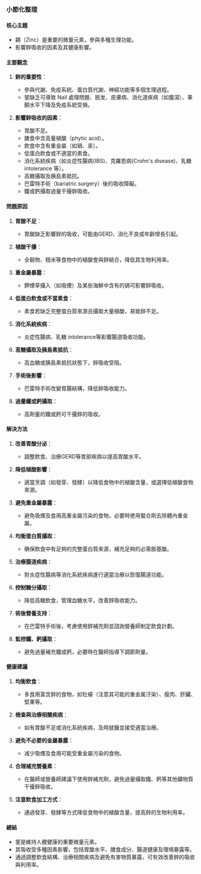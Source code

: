 ### 小節化整理

#### 核心主題
- 錫（Zinc）是重要的微量元素，參與多種生理功能。
- 影響鋅吸收的因素及其健康影響。

#### 主要觀念
1. **鋅的重要性**：
   - 參與代謝、免疫系統、蛋白質代謝、神經功能等多個生理過程。
   - 鋚缺乏可導致 Nail 處理問題、脱发、皮膚病、消化道疾病（如腹瀉）、睾酮水平下降及免疫系統受損。

2. **影響鋅吸收的因素**：
   - 胃酸不足。
   - 膳食中含高量植酸（phytic acid）。
   - 飲食中含有重金屬（如镉、汞）。
   - 低蛋白飲食或不適當的素食。
   - 消化系統疾病（如炎症性腸病(IBS)、克羅恩病(Crohn's disease)、乳糖 intolerance 等）。
   - 高糖攝取及胰島素抵抗。
   - 巴雷特手術（bariatric surgery）後的吸收障礙。
   - 鐵或鈣攝取過量干擾鋅吸收。

#### 問題原因
1. **胃酸不足**：
   - 胃酸缺乏影響鋅的吸收，可能由GERD、消化不良或年齡增長引起。

2. **植酸干擾**：
   - 全穀物、糙米等食物中的植酸會與鋅結合，降低其生物利用率。

3. **重金屬暴露**：
   - 鉀煙草攝入（如吸煙）及某些海鮮中含有的镉可影響鋅吸收。

4. **低蛋白飲食或不當素食**：
   - 素食若缺乏完整蛋白質來源且攝取大量植酸，易致鋅不足。

5. **消化系統疾病**：
   - 炎症性腸病、乳糖 intolerance等影響腸道吸收功能。

6. **高糖攝取及胰島素抵抗**：
   - 高血糖或胰島素抵抗狀態下，鋅吸收受阻。

7. **手術後影響**：
   - 巴雷特手術改變胃腸結構，降低鋅吸收能力。

8. **過量鐵或鈣攝取**：
   - 高劑量的鐵或鈣可干擾鋅的吸收。

#### 解決方法
1. **改善胃酸分泌**：
   - 調整飲食、治療GERD等胃部疾病以提高胃酸水平。

2. **降低植酸影響**：
   - 適當烹調（如發芽、發酵）以降低食物中的植酸含量，或選擇低植酸食物來源。

3. **避免重金屬暴露**：
   - 避免吸煙及食用高重金屬污染的食物，必要時使用螯合劑去除體內重金屬。

4. **均衡蛋白質攝取**：
   - 确保飲食中有足夠的完整蛋白質來源，補充足夠的必需胺基酸。

5. **治療腸道疾病**：
   - 對炎症性腸病等消化系統疾病進行適當治療以恢復腸道功能。

6. **控制糖分攝取**：
   - 降低高糖飲食，管理血糖水平，改善鋅吸收能力。

7. **術後營養支持**：
   - 在巴雷特手術後，考慮使用鋅補充劑並諮詢營養師制定飲食計劃。

8. **監控鐵、鈣攝取**：
   - 避免過量補充鐵或鈣，必要時在醫師指導下調節劑量。

#### 健康建議
1. **均衡飲食**：
   - 多食用富含鋅的食物，如牡蠔（注意其可能的重金属汙染）、瘦肉、肝臟、堅果等。

2. **檢查與治療相關疾病**：
   - 如有胃酸不足或消化系統疾病，及時就醫並接受適當治療。

3. **避免不必要的金屬暴露**：
   - 减少吸煙及食用可能受重金屬污染的食物。

4. **合理補充營養素**：
   - 在醫師或營養師建議下使用鋅補充劑，避免過量攝取鐵、鈣等其他礦物質干擾鋅吸收。

5. **注意飲食加工方式**：
   - 通過發芽、發酵等方式降低食物中的植酸含量，提高鋅的生物利用率。

#### 總結
- 鋚是維持人體健康的重要微量元素。
- 其吸收受多種因素影響，包括胃酸水平、膳食成分、腸道健康及環境暴露等。
- 通過調整飲食結構、治療相關疾病及避免有害物質暴露，可有效改善鋅的吸收與利用率。